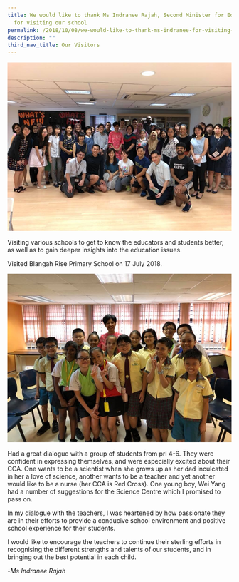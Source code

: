 ```yaml
---
title: We would like to thank Ms Indranee Rajah, Second Minister for Education
  for visiting our school
permalink: /2018/10/08/we-would-like-to-thank-ms-indranee-for-visiting-our-school/
description: ""
third_nav_title: Our Visitors
---
```

<img src="/images/37390708_2324096417607314_9032933255669612544_n.jpeg">
<p>Visiting various schools to get to know the educators and students better, as well as to gain deeper insights into the education issues.</p>
<p>Visited Blangah Rise Primary School on 17 July 2018.</p>
<img src="/images/37395499_2324096410940648_2943261901636763648_n.jpeg">
<p>Had a great dialogue with a group of students from pri 4-6. They were confident in expressing themselves, and were especially excited about their CCA. One wants to be a scientist when she grows up as her dad inculcated in her a love of science, another wants to be a teacher and yet another would like to be a nurse (her CCA is Red Cross). One young boy, Wei Yang had a number of suggestions for the Science Centre which I promised to pass on.</p>
<p>In my dialogue with the teachers, I was heartened by how passionate they are in their efforts to provide a conducive school environment and positive school experience for their students.</p>
<p>I would like to encourage the teachers to continue their sterling efforts in recognising the different strengths and talents of our students, and in bringing out the best potential in each child.</p>
<p>-<em>Ms&nbsp;Indranee Rajah</em></p>